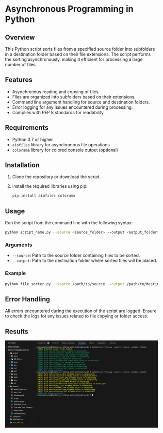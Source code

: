 # Asynchronous Programming in Python

## Overview

This Python script sorts files from a specified source folder into subfolders in a destination folder based on their file extensions. The script performs the sorting asynchronously, making it efficient for processing a large number of files.

## Features

- Asynchronous reading and copying of files.
- Files are organized into subfolders based on their extensions.
- Command line argument handling for source and destination folders.
- Error logging for any issues encountered during processing.
- Complies with PEP 8 standards for readability.

## Requirements

- Python 3.7 or higher
- `aiofiles` library for asynchronous file operations
- `colorama` library for colored console output (optional)

## Installation

1. Clone the repository or download the script.
2. Install the required libraries using pip:

   ```bash
   pip install aiofiles colorama
   ```

## Usage

Run the script from the command line with the following syntax:

```bash
python script_name.py --source <source_folder> --output <output_folder>
```

### Arguments

- `--source`: Path to the source folder containing files to be sorted.
- `--output`: Path to the destination folder where sorted files will be placed.

### Example

```bash
python file_sorter.py --source /path/to/source --output /path/to/destination
```

## Error Handling

All errors encountered during the execution of the script are logged. Ensure to check the logs for any issues related to file copying or folder access.

## Results

![Results](./screenshots/SCR_1.png)
